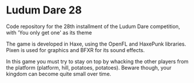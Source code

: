 Ludum Dare 28
=============

Code repository for the 28th installment of the Ludum Dare competition, with 'You only get one' as its theme

The game is developed in Haxe, using the OpenFL and HaxePunk libraries. Pixen is used for graphics and BFXR for its sound effects.

In this game you must try to stay on top by whacking the other players from the platform (platform, hill, potatoes, potatoes). Beware though, your kingdom can become quite small over time.
